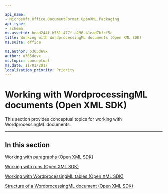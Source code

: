 ```yaml
---

api_name:
- Microsoft.Office.DocumentFormat.OpenXML.Packaging
api_type:
- schema
ms.assetid: bead244f-b551-477f-a296-41ead7bfcf5c
title: Working with WordprocessingML documents (Open XML SDK)
ms.suite: office

ms.author: o365devx
author: o365devx
ms.topic: conceptual
ms.date: 11/01/2017
localization_priority: Priority
---
```

# Working with WordprocessingML documents (Open XML SDK)

This section provides conceptual topics for working with
WordprocessingML documents.


--------------------------------------------------------------------------------
## In this section
[Working with paragraphs (Open XML SDK)](working-with-paragraphs.md)  

[Working with runs (Open XML SDK)](working-with-runs.md)  

[Working with WordprocessingML tables (Open XML SDK)](working-with-tables.md)  

[Structure of a WordprocessingML document (Open XML SDK)](structure-of-a-wordprocessingml-document.md)  
